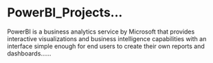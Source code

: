 # PowerBI_Projects...
PowerBI is a business analytics service by Microsoft that provides interactive visualizations and business intelligence capabilities with an interface simple enough for end users to create their own reports and dashboards......
